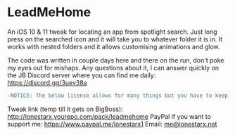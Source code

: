 # LeadMeHome

An iOS 10 & 11 tweak for locating an app from spotlight search. Just long press on the searched icon and it will take you to whatever folder it is in.
It works with nested folders and it allows customising animations and glow.

The code was written in couple days here and there on the run, don't poke my eyes out for mishaps.
Any questions about it, I can answer quickly on the JB Discord server where you can find me daily: https://discord.gg/3uev38a

```diff
-NOTICE: The below license allows for many things but you have to keep this in mind, I DO NOT PERMIT usage of this code in paid tweaks, copying the code -without crediting, etc. Any code you use from here it must be in an open sourced tweak (pay it forward). This code is open sourced for educational purposes -only. IF I DO catch anyone stealing code from here and breaking one of the above mentioned things, I will NEVER again open source another tweak of mine.
```

Tweak link (temp till it gets on BigBoss): http://lonestarx.yourepo.com/pack/leadmehome
PayPal if you want to support me: https://www.paypal.me/lonestarx1
Email: me@lonestarx.net
